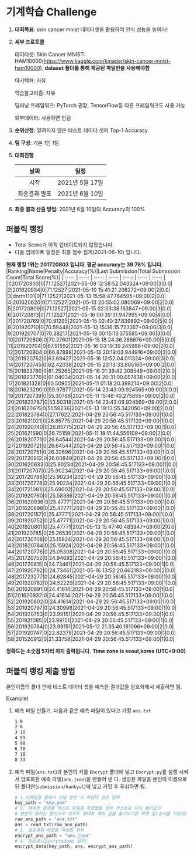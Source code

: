 # **기계학습 Challenge**
1. **대회목표**: skin cancer mnist 데이터셋을 활용하여 인식 성능을 높여라!

2. **세부 프로토콜**

   데이터셋: Skin Cancer MNIST: HAM10000(https://www.kaggle.com/kmader/skin-cancer-mnist-ham10000), 
           **dataset 폴더를 통해 제공된 파일만을 사용해야함**

   아키텍쳐: 자유

   학습알고리즘: 자유

   딥러닝 프레임워크: PyTorch 권장, TensorFlow등 다른 프레임워크도 사용 가능

   외부데이터: 사용하면 안됨

3. **순위산정:** 알려지지 않은 테스트 데이터 셋의 Top-1 Accuracy

4. **팀 구성**: 기본 1인 1팀


5. **대회진행**

   |     날짜      |      일정       |
   | :-----------: | :-------------: |
   |     시작      | 2021년 5월 17일 |
   | 최종결과 발표 | 2021년 6월 10일  |

7. **최종 결과 산출 방법:** 2021년 6월 10일의 Accuracy의 100%


## 퍼블릭 랭킹

  
- Total Score가 아직 업데이트되지 않았습니다. 
 - 다음 업데이트 일정은 최종 점수 집계(2021-06-10) 입니다.
  
**현재 랭킹 1위는 201720803 입니다. 평균 accuracy는 39.76% 입니다.**
|Ranking|Name|Penalty|Accuracy(%)|Last Submission|Total Submission Count|Total Score(%)|
| :---: | :---: | :---: | :---: | :---: | :---: | :---: |
|1|201720803|0|71.12527|2021-05-09 12:58:52.043324+09:00|3|0.0|
|2|201620934|0|71.12527|2021-05-10 15:41:21.208272+09:00|2|0.0|
|3|dnrtn1101|0|71.12527|2021-05-13 15:58:47.764595+09:00|2|0.0|
|4|201620620|0|71.12527|2021-05-13 20:55:02.080069+09:00|2|0.0|
|5|201720809|0|71.12527|2021-05-15 02:33:38.163847+09:00|3|0.0|
|6|201720813|0|71.12527|2021-05-16 00:39:31.947995+09:00|4|0.0|
|7|201720769|0|70.91295|2021-05-15 02:40:37.839892+09:00|5|0.0|
|8|201920710|0|70.59448|2021-05-13 15:36:15.723357+09:00|3|0.0|
|9|201920707|0|70.38217|2021-05-13 00:15:13.375585+09:00|3|0.0|
|10|201720806|0|70.27601|2021-05-15 18:24:36.288676+09:00|5|0.0|
|11|201920704|0|67.51592|2021-05-16 03:19:39.245986+09:00|2|0.0|
|12|201720804|0|66.87898|2021-05-13 20:19:03.944916+09:00|3|0.0|
|13|201920762|0|63.69427|2021-05-16 12:52:04.011324+09:00|3|0.0|
|14|201720745|0|62.42038|2021-05-15 23:13:33.805160+09:00|2|0.0|
|15|201823780|0|61.25265|2021-05-16 01:39:42.308549+09:00|2|0.0|
|16|201823776|0|61.04034|2021-05-14 20:31:00.657838+09:00|2|0.0|
|17|201821328|0|60.50955|2021-05-11 01:18:20.398214+09:00|2|0.0|
|18|201623290|0|59.97877|2021-05-14 23:43:09.924569+09:00|3|0.0|
|19|201720739|0|55.30786|2021-05-11 15:48:40.275655+09:00|2|0.0|
|20|201823787|0|53.50318|2021-05-14 23:43:09.924569+09:00|2|0.0|
|21|201620615|0|51.59236|2021-05-13 19:13:55.342050+09:00|2|0.0|
|22|201823784|0|27.17622|2021-04-29 20:56:45.517133+09:00|1|0.0|
|23|201621021|0|26.85775|2021-04-29 20:56:45.517133+09:00|1|0.0|
|24|201920740|0|26.85775|2021-04-29 20:56:45.517133+09:00|1|0.0|
|25|201621590|0|26.75159|2021-05-11 18:11:44.556109+09:00|2|0.0|
|26|201820771|0|26.64544|2021-04-29 20:56:45.517133+09:00|1|0.0|
|27|201920721|0|26.64544|2021-04-29 20:56:45.517133+09:00|1|0.0|
|28|201720751|0|26.32696|2021-04-29 20:56:45.517133+09:00|1|0.0|
|29|201720812|0|26.00849|2021-04-29 20:56:45.517133+09:00|1|0.0|
|30|201620633|0|25.90234|2021-04-29 20:56:45.517133+09:00|1|0.0|
|31|201720707|0|25.90234|2021-04-29 20:56:45.517133+09:00|1|0.0|
|32|201720788|0|25.90234|2021-04-29 20:56:45.517133+09:00|1|0.0|
|33|201720778|0|25.90234|2021-04-29 20:56:45.517133+09:00|1|0.0|
|34|201721081|0|25.69002|2021-04-29 20:56:45.517133+09:00|1|0.0|
|35|201920760|0|25.58386|2021-04-29 20:56:45.517133+09:00|1|0.0|
|36|201620936|0|25.47771|2021-04-29 20:56:45.517133+09:00|1|0.0|
|37|201620898|0|25.47771|2021-04-29 20:56:45.517133+09:00|1|0.0|
|38|201720157|0|25.47771|2021-04-29 20:56:45.517133+09:00|1|0.0|
|39|201920752|0|25.47771|2021-04-29 20:56:45.517133+09:00|1|0.0|
|40|201920801|0|25.47771|2021-05-13 15:47:40.483947+09:00|2|0.0|
|41|201920785|0|25.26539|2021-04-29 20:56:45.517133+09:00|1|0.0|
|42|201720708|0|25.15924|2021-04-29 20:56:45.517133+09:00|1|0.0|
|43|201920764|0|25.15924|2021-04-29 20:56:45.517133+09:00|1|0.0|
|44|201720776|0|25.05308|2021-04-29 20:56:45.517133+09:00|1|0.0|
|45|201720752|0|24.94692|2021-04-29 20:56:45.517133+09:00|1|0.0|
|46|201720815|0|24.73461|2021-04-29 20:56:45.517133+09:00|1|0.0|
|47|201920792|0|24.73461|2021-05-16 13:52:20.662193+09:00|2|0.0|
|48|201723277|0|24.62845|2021-04-29 20:56:45.517133+09:00|1|0.0|
|49|201920782|0|24.52229|2021-04-29 20:56:45.517133+09:00|1|0.0|
|50|201620891|0|24.41614|2021-04-29 20:56:45.517133+09:00|1|0.0|
|51|201620932|0|24.41614|2021-04-29 20:56:45.517133+09:00|1|0.0|
|52|201920802|0|24.41614|2021-04-29 20:56:45.517133+09:00|1|0.0|
|53|201920797|0|24.30998|2021-04-29 20:56:45.517133+09:00|1|0.0|
|54|201920753|0|23.99151|2021-04-29 20:56:45.517133+09:00|1|0.0|
|55|201921085|0|23.99151|2021-04-29 20:56:45.517133+09:00|1|0.0|
|56|201920784|0|23.99151|2021-05-12 21:35:40.181096+09:00|2|0.0|
|57|201920747|0|22.82378|2021-04-29 20:56:45.517133+09:00|1|0.0|
|58|201520912|0|21.33758|2021-04-29 20:56:45.517133+09:00|1|0.0|


**정확도는 소숫점 5자리 까지 출력됩니다.**
**Time zone is seoul,korea (UTC+9:00)**
## 퍼블릭 랭킹 제출 방법

본인이름의 폴더 안에 테스트 데이터 셋을 예측한 결과값을 암호화해서 제출하면 됨.

Example) 

1. 예측 파일 만들기. 다음과 같은 예측 파일이 있다고 가정 `ans.txt`

   ```tex
   1 9
   2 8
   3 10
   4 99
   5 98
   6 70
   7 18
   8 33
   ```

2. 예측 파일(`ans.txt`)과 본인의 키를 `Encrypt` 폴더에 넣고 `Encrypt.py`를 실행 시켜서 암호화한 예측 파일(`ans.json`)을 만들어 낸 다. 생성한 파일을 본인의 이름으로 된 폴더안(`submission/hankyul`)에 넣고 커밋 후 푸쉬하면 됨.

   ```python
   # 1.이메일을 통해서 전달 받은 키 파일의 경로 입력
   key_path = "key.pem"
   # 2. 예측한 결과를 텍스트 파일로 저장했을 경우 리스트로 다시 불러오기
   # 본인이 원하는 방식으로 리스트 형태로 예측 값을 불러오기만 하면 됨(순서를 지킬것)
   raw_ans_path = "ans.txt"
   ans = read_txt(raw_ans_path)
   # 3. 암호화된 파일을 저장할 위치
   encrypt_ans_path = "ans.json"
   # 4. 암호화!(pycrytodome 설치)
   encrypt_data(key_path, ans, encrypt_ans_path)
   ```




